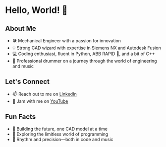 # Hello, World! 👋

## About Me
- 🛠️ Mechanical Engineer with a passion for innovation
- 💡 Strong CAD wizard with expertise in Siemens NX and Autodesk Fusion
- 💻 Coding enthusiast, fluent in Python, ABB RAPID 🤖, and a bit of C++
- 🎵 Professional drummer on a journey through the world of engineering and music

## Let's Connect
- 📫 Reach out to me on [LinkedIn](https://www.linkedin.com/in/danielhjerppe/)
- 🥁 Jam with me on [YouTube](https://www.youtube.com/@DanielHjerppe/videos)

## Fun Facts
- 🔧 Building the future, one CAD model at a time
- 🚀 Exploring the limitless world of programming
- 🥁 Rhythm and precision—both in code and music
